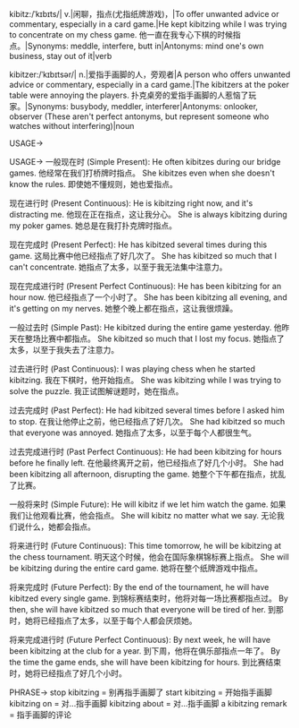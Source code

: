 kibitz:/ˈkɪbɪts/| v.|闲聊，指点(尤指纸牌游戏)，|To offer unwanted advice or commentary, especially in a card game.|He kept kibitzing while I was trying to concentrate on my chess game. 他一直在我专心下棋的时候指点。|Synonyms: meddle, interfere, butt in|Antonyms: mind one's own business, stay out of it|verb

kibitzer:/ˈkɪbɪtsər/| n.|爱指手画脚的人，旁观者|A person who offers unwanted advice or commentary, especially in a card game.|The kibitzers at the poker table were annoying the players.  扑克桌旁的爱指手画脚的人惹恼了玩家。|Synonyms: busybody, meddler, interferer|Antonyms: onlooker, observer (These aren't perfect antonyms, but represent someone who watches without interfering)|noun


USAGE->

USAGE->
一般现在时 (Simple Present):
He often kibitzes during our bridge games.  他经常在我们打桥牌时指点。
She kibitzes even when she doesn't know the rules. 即使她不懂规则，她也爱指点。

现在进行时 (Present Continuous):
He is kibitzing right now, and it's distracting me. 他现在正在指点，这让我分心。
She is always kibitzing during my poker games. 她总是在我打扑克牌时指点。

现在完成时 (Present Perfect):
He has kibitzed several times during this game.  这局比赛中他已经指点了好几次了。
She has kibitzed so much that I can't concentrate. 她指点了太多，以至于我无法集中注意力。

现在完成进行时 (Present Perfect Continuous):
He has been kibitzing for an hour now. 他已经指点了一个小时了。
She has been kibitzing all evening, and it's getting on my nerves. 她整个晚上都在指点，这让我很烦躁。

一般过去时 (Simple Past):
He kibitzed during the entire game yesterday. 他昨天在整场比赛中都指点。
She kibitzed so much that I lost my focus. 她指点了太多，以至于我失去了注意力。

过去进行时 (Past Continuous):
I was playing chess when he started kibitzing. 我在下棋时，他开始指点。
She was kibitzing while I was trying to solve the puzzle. 我正试图解谜题时，她在指点。

过去完成时 (Past Perfect):
He had kibitzed several times before I asked him to stop. 在我让他停止之前，他已经指点了好几次。
She had kibitzed so much that everyone was annoyed. 她指点了太多，以至于每个人都很生气。


过去完成进行时 (Past Perfect Continuous):
He had been kibitzing for hours before he finally left. 在他最终离开之前，他已经指点了好几个小时。
She had been kibitzing all afternoon, disrupting the game. 她整个下午都在指点，扰乱了比赛。


一般将来时 (Simple Future):
He will kibitz if we let him watch the game. 如果我们让他观看比赛，他会指点。
She will kibitz no matter what we say. 无论我们说什么，她都会指点。


将来进行时 (Future Continuous):
This time tomorrow, he will be kibitzing at the chess tournament. 明天这个时候，他会在国际象棋锦标赛上指点。
She will be kibitzing during the entire card game. 她将在整个纸牌游戏中指点。


将来完成时 (Future Perfect):
By the end of the tournament, he will have kibitzed every single game. 到锦标赛结束时，他将对每一场比赛都指点过。
By then, she will have kibitzed so much that everyone will be tired of her. 到那时，她将已经指点了太多，以至于每个人都会厌烦她。


将来完成进行时 (Future Perfect Continuous):
By next week, he will have been kibitzing at the club for a year. 到下周，他将在俱乐部指点一年了。
By the time the game ends, she will have been kibitzing for hours. 到比赛结束时，她将已经指点了好几个小时。

PHRASE->
stop kibitzing = 别再指手画脚了
start kibitzing = 开始指手画脚
kibitzing on = 对...指手画脚
kibitzing about = 对...指手画脚
a kibitzing remark =  指手画脚的评论

